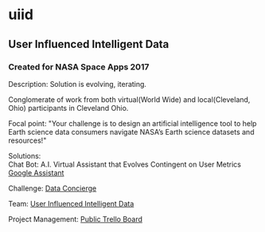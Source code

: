 # uiid
## User Influenced Intelligent Data  
  
### Created for NASA Space Apps 2017 

Description: Solution is evolving, iterating. 

Conglomerate of work from both virtual(World Wide) and local(Cleveland, Ohio) participants in Cleveland Ohio.
  
Focal point: "Your challenge is to design an artificial intelligence tool to help Earth science data consumers navigate NASA’s Earth science datasets and resources!"

Solutions:  
Chat Bot: A.I. Virtual Assistant that Evolves Contingent on User Metrics [Google Assistant](https://developers.google.com/actions/)  
  
Challenge: [Data Concierge](https://2017.spaceappschallenge.org/challenges/ideate-and-create/data-concierge/details)  
    
Team: [User Influenced Intelligent Data](https://2017.spaceappschallenge.org/challenges/ideate-and-create/data-concierge/teams/user-influenced-intelligent-data/stream)   

Project Management: [Public Trello Board](https://trello.com/b/sp819hHq/space-apps-2017)  
